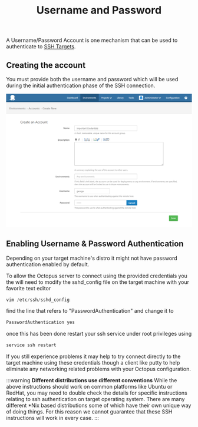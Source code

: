 ﻿---
title: Username and Password
position: 2
---


A Username/Password Account is one mechanism that can be used to authenticate to [SSH Targets](http://docs.octopusdeploy.com/display/OD3/SSH+Targets).

## Creating the account


You must provide both the username and password which will be used during the initial authentication phase of the SSH connection.


![](/docs/images/3048108/3277898.png)

## Enabling Username & Password Authentication


Depending on your target machine's distro it might not have password authentication enabled by default.


To allow the Octopus server to connect using the provided credentials you the will need to modify the sshd\_config file on the target machine with your favorite text editor

```powershell
vim /etc/ssh/sshd_config
```


find the line that refers to "PasswordAuthentication" and change it to

```powershell
PasswordAuthentication yes
```


once this has been done restart your ssh service under root privileges using

```powershell
service ssh restart
```


If you still experience problems it may help to try connect directly to the target machine using these credentials though a client like putty to help eliminate any networking related problems with your Octopus configuration.

:::warning
**Different distributions use different conventions**
While the above instructions should work on common platforms like Ubuntu or RedHat, you may need to double check the details for specific instructions relating to ssh authentication on target operating system. There are many different \*Nix based distributions some of which have their own unique way of doing things. For this reason we cannot guarantee that these SSH instructions will work in every case.
:::
